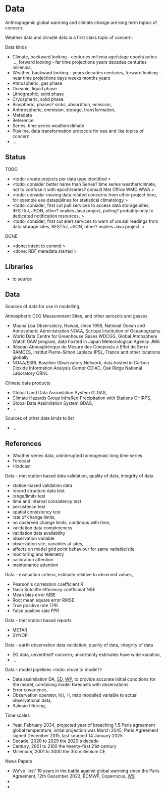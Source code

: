 # Data

Anthropogenic global warming and climate change are long term topics of concern. 

Weather data and climate data is a first class topic of concern.

Data kinds
* Climate, backward looking - centuries millenia age/stage epoch/series ..., forward looking - far time projections years decades centuries millennia,
* Weather, backward looking - years decades centuries, forward looking - near time projections days weeks months years
* Atmospheric, gas phase
* Oceanic, liquid phase
* Lithographic, solid phase
* Cryospheric, solid phase
* Biospheric, phases? sinks, absorbtion, emission, 
* Anthrospheric, emmision, storage, transformation, 
* Metadata
* Reference
* Series, time series weather/climate
* Pipeline, data transformation protocols for eea and like topics of concern 
* ...

## Status

TODO
* <todo: create projects per data type identified >
* <todo: consider better name than Series? time series weather/climate, not to confuse it with epoch/series? consult Met Office WMO WWA >
* <todo: consider moving data related concerns from other project here, for example eea datapiplines for statistical climatology >
* <todo: consider, first cut pull services to access data storage sites, RESTful, JSON, other? implies Java project, polling? probably only to dedicated notification resources,  >
* <todo: consider, first cut alert services to warn of unusal readings from data storage sites, RESTful, JSON, other? implies Java project, >

DONE
* <done: intent to commit >
* <done: RDF metadata started >

## Libraries
* to source

## Data
Sources of data for use in modelling.

Atmospheric CO2 Measurement Sites, and other aerosols and gasses
* Mauna Loa Observatory, Hawaii, since 1958, National Ocean and Atmospheric Administration NOAA, Scripps Iinstitution of Oceanography
* World Data Centre for Greenhouse Gases WDCGG, Global Atmosphere Watch GAW program, data hosted in Japan Meteorological Agency JMA
* Réseau Atmosphérique de Mesure des Composés à Effet de Serre RAMCES, Institut Pierre-Simon Laplace IPSL, France and other locations globally
* NOAA/ESRL Baseline Observatory Network, data hosted in Carbon Dioxide Information Analysis Center CDIAC, Oak Ridge National Laboratory ORNL

Climate data products
* Global Land Data Assimilation System GLDAS, 
* Climate Hazards Group InfraRed Precipitation with Stations CHIRPS, 
* Global Data Assimilation System GDAS, 
* ...

Sources of other data kinds to list
* ...

## References

* Weather series data, uninterupted homogenaic long time series
* Forecast
* Hindcast

Data - met station based data validation, quality of data, integrity of data
* station-based validation data
* record structure data test
* range/limits test
* time and interval consistency test
* persistence test
* spatial consistency test
* rate of change limits, 
* no observed change limits, continous with time, 
* validation data completeness
* validation data availability
* observation variable
* observation site, variables at sites, 
* affects on model grid point behaviour for same variable/site 
* monitoring and telemetry
* calibration attention
* maintenance attention

Data - evaluation criteria, estimate relative to observed values, 
* Pearson's correlation coefficient R
* Nash Sutcliffe efficiency coefficient NSE
* Mean bias error MBE
* Root mean square error RMSE
* True positive rate TPR
* False positive rate FPR

Data - met station based reports
* METAR, 
* SYNOP, 

Data - earth observation data validation, quality of data, integrity of data
* EO data, unverified? concern; uncertainty estimates have wide variation, 
* ...

Data - model pipelines <todo: move to model?>
* Data assimilation DA, [SD](https://www.sciencedirect.com/topics/earth-and-planetary-sciences/data-assimilation), [WP](https://en.wikipedia.org/wiki/Data_assimilation), to provide accurate initial conditions for the model, combining model forecasts with observations
* Error covarience, 
* Observation operator, h(), H, map modelled variable to actual observational data, 
* Kalman filtering, 

Time scales
* Year, February 2034, projected year of breaching 1.5 Paris agreement global temperature, initial projection was March 2045, Paris Agreement signed December 2015, last sourced 14 January 2025
* Decade, 2020 to 2029 the 2020's decade 
* Century, 2001 to 2100 the twenty-first 21st century
* Millenium, 2001 to 3000 the 3rd millenium CE

News Papers
* We’ve ‘lost’ 19 years in the battle against global warming since the Paris Agreement, 12th December 2023, ECMWF, Copernicus, [WS](https://climate.copernicus.eu/weve-lost-19-years-battle-against-global-warming-paris-agreement)
* 
* 
